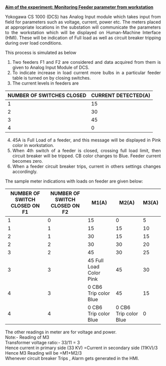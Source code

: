 <u>**Aim of the experiment: Monitoring Feeder parameter from workstation**</u>

<div style="text-align: justify">

Yokogawa CS 1000 (DCS) has Analog Input module which takes input from field for parameters such as voltage, current, power etc. The meters placed at appropriate locations in the substation will communicate the parameters to the workstation which will be displayed on Human-Machine Interface (HMI). These will be indication of Full load as well as circuit breaker tripping during over load conditions.

This process is simulated as below

1. Two feeders F1 and F2 are considered and data acquired from them is given to Analog Input Module of DCS.
2. To indicate increase in load current more bulbs in a particular feeder table is turned on by closing switches.
3. The current levels in feeders are

<div align="center">

| NUMBER OF SWITCHES CLOSED | CURRENT DETECTED(A) |
| ------------------------- | ------------------- |
| 1                         | 15                  |
| 2                         | 30                  |
| 3                         | 45                  |
| 4                         | 0                   |

</div>

4. 45A is Full Load of a feeder, and this message will be displayed in Pink color in workstation.
5. When 4th switch of a feeder is closed, crossing full load limit, then circuit breaker will be tripped. CB color changes to Blue. Feeder current becomes zero.
6. When a feeder circuit breaker trips, current in others settings changes accordingly.

The sample meter indications with loads on feeder are given below:

| NUMBER OF SWITCH CLOSED ON F1 | NUMBER OF SWITCH CLOSED ON F2 | M1(A)                   | M2(A)                 | M3(A) |
| ----------------------------- | ----------------------------- | ----------------------- | --------------------- | ----- |
| 1                             | 0                             | 15                      | 0                     | 5     |
| 1                             | 1                             | 15                      | 15                    | 10    |
| 2                             | 1                             | 30                      | 15                    | 15    |
| 2                             | 2                             | 30                      | 30                    | 20    |
| 3                             | 2                             | 45                      | 30                    | 25    |
| 3                             | 3                             | 45 Full Load Color Pink | 45                    | 30    |
| 4                             | 3                             | 0 CB6 Trip color Blue   | 45                    | 15    |
| 4                             | 4                             | 0 CB6 Trip color Blue   | 0 CB6 Trip color Blue | 0     |

The other readings in meter are for voltage and power.  
Note:- Reading of M3  
Transformer voltage ratio:- 33/11 = 3  
Hence current in primary side (33 KV) =Current in secondary side (11KV)/3  
Hence M3 Reading will be =M1+M2/3  
Whenever circuit breaker Trips , Alarm gets generated in the HMI.

</div>
